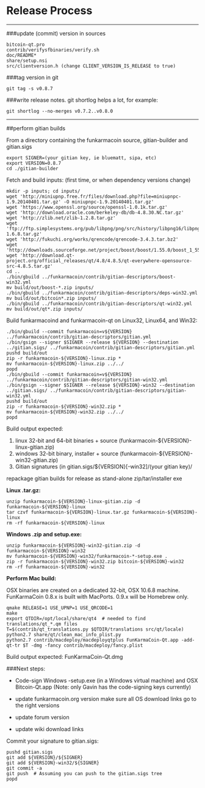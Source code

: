 Release Process
====================

* * *

###update (commit) version in sources


	bitcoin-qt.pro
	contrib/verifysfbinaries/verify.sh
	doc/README*
	share/setup.nsi
	src/clientversion.h (change CLIENT_VERSION_IS_RELEASE to true)

###tag version in git

	git tag -s v0.8.7

###write release notes. git shortlog helps a lot, for example:

	git shortlog --no-merges v0.7.2..v0.8.0

* * *

##perform gitian builds

 From a directory containing the funkarmacoin source, gitian-builder and gitian.sigs
  
	export SIGNER=(your gitian key, ie bluematt, sipa, etc)
	export VERSION=0.8.7
	cd ./gitian-builder

 Fetch and build inputs: (first time, or when dependency versions change)

	mkdir -p inputs; cd inputs/
	wget 'http://miniupnp.free.fr/files/download.php?file=miniupnpc-1.9.20140401.tar.gz' -O miniupnpc-1.9.20140401.tar.gz'
	wget 'https://www.openssl.org/source/openssl-1.0.1k.tar.gz'
	wget 'http://download.oracle.com/berkeley-db/db-4.8.30.NC.tar.gz'
	wget 'http://zlib.net/zlib-1.2.8.tar.gz'
	wget 'ftp://ftp.simplesystems.org/pub/libpng/png/src/history/libpng16/libpng-1.6.8.tar.gz'
	wget 'http://fukuchi.org/works/qrencode/qrencode-3.4.3.tar.bz2'
	wget 'http://downloads.sourceforge.net/project/boost/boost/1.55.0/boost_1_55_0.tar.bz2'
	wget 'http://download.qt-project.org/official_releases/qt/4.8/4.8.5/qt-everywhere-opensource-src-4.8.5.tar.gz'
	cd ..
	./bin/gbuild ../funkarmacoin/contrib/gitian-descriptors/boost-win32.yml
	mv build/out/boost-*.zip inputs/
	./bin/gbuild ../funkarmacoin/contrib/gitian-descriptors/deps-win32.yml
	mv build/out/bitcoin*.zip inputs/
	./bin/gbuild ../funkarmacoin/contrib/gitian-descriptors/qt-win32.yml
	mv build/out/qt*.zip inputs/

 Build funkarmacoind and funkarmacoin-qt on Linux32, Linux64, and Win32:
  
	./bin/gbuild --commit funkarmacoin=v${VERSION} ../funkarmacoin/contrib/gitian-descriptors/gitian.yml
	./bin/gsign --signer $SIGNER --release ${VERSION} --destination ../gitian.sigs/ ../funkarmacoin/contrib/gitian-descriptors/gitian.yml
	pushd build/out
	zip -r funkarmacoin-${VERSION}-linux.zip *
	mv funkarmacoin-${VERSION}-linux.zip ../../
	popd
	./bin/gbuild --commit funkarmacoin=v${VERSION} ../funkarmacoin/contrib/gitian-descriptors/gitian-win32.yml
	./bin/gsign --signer $SIGNER --release ${VERSION}-win32 --destination ../gitian.sigs/ ../funkarmacoin/contrib/gitian-descriptors/gitian-win32.yml
	pushd build/out
	zip -r funkarmacoin-${VERSION}-win32.zip *
	mv funkarmacoin-${VERSION}-win32.zip ../../
	popd

  Build output expected:

  1. linux 32-bit and 64-bit binaries + source (funkarmacoin-${VERSION}-linux-gitian.zip)
  2. windows 32-bit binary, installer + source (funkarmacoin-${VERSION}-win32-gitian.zip)
  3. Gitian signatures (in gitian.sigs/${VERSION}[-win32]/(your gitian key)/

repackage gitian builds for release as stand-alone zip/tar/installer exe

**Linux .tar.gz:**

	unzip funkarmacoin-${VERSION}-linux-gitian.zip -d funkarmacoin-${VERSION}-linux
	tar czvf funkarmacoin-${VERSION}-linux.tar.gz funkarmacoin-${VERSION}-linux
	rm -rf funkarmacoin-${VERSION}-linux

**Windows .zip and setup.exe:**

	unzip funkarmacoin-${VERSION}-win32-gitian.zip -d funkarmacoin-${VERSION}-win32
	mv funkarmacoin-${VERSION}-win32/funkarmacoin-*-setup.exe .
	zip -r funkarmacoin-${VERSION}-win32.zip bitcoin-${VERSION}-win32
	rm -rf funkarmacoin-${VERSION}-win32

**Perform Mac build:**

  OSX binaries are created on a dedicated 32-bit, OSX 10.6.8 machine.
  FunKarmaCoin 0.8.x is built with MacPorts.  0.9.x will be Homebrew only.

	qmake RELEASE=1 USE_UPNP=1 USE_QRCODE=1
	make
	export QTDIR=/opt/local/share/qt4  # needed to find translations/qt_*.qm files
	T=$(contrib/qt_translations.py $QTDIR/translations src/qt/locale)
	python2.7 share/qt/clean_mac_info_plist.py
	python2.7 contrib/macdeploy/macdeployqtplus FunKarmaCoin-Qt.app -add-qt-tr $T -dmg -fancy contrib/macdeploy/fancy.plist

 Build output expected: FunKarmaCoin-Qt.dmg

###Next steps:

* Code-sign Windows -setup.exe (in a Windows virtual machine) and
  OSX Bitcoin-Qt.app (Note: only Gavin has the code-signing keys currently)

* update funkarmacoin.org version
  make sure all OS download links go to the right versions

* update forum version

* update wiki download links

Commit your signature to gitian.sigs:

	pushd gitian.sigs
	git add ${VERSION}/${SIGNER}
	git add ${VERSION}-win32/${SIGNER}
	git commit -a
	git push  # Assuming you can push to the gitian.sigs tree
	popd

